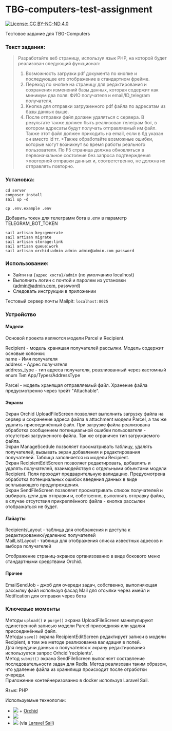 # TBG-computers-test-assignment
 
[![License: CC BY-NC-ND 4.0](https://img.shields.io/badge/License-CC_BY--NC--ND_4.0-lightgrey.svg)](https://creativecommons.org/licenses/by-nc-nd/4.0/)

Тестовое задание для TBG-Computers

### Текст задания:
>Разработайте веб страницу, используя язык PHP, на которой будет реализован следующий функционал:
>    1. Возможность загрузки pdf документа по кнопке и последующее его отображение в стандартном фрейме.
>    2. Переход по кнопке на страницу для редактирования и сохранения изменений базы данных, которая содержит как минимум два поля: ФИО получателя и email/ID_telegram получателя.
>    3. Кнопка для отправки загруженного pdf файла по адресатам из базы данных выше.
>    4. После отправки файл должен удаляться с сервера.
>В результате также должен быть реализован телеграм бот, в котором адресаты будут получать отправляемый им файл. Также этот файл должен приходить на email, если в бд указан он вместо id тг. >Также обработайте возможные ошибки, которые могут возникнут во время работы реального пользователя. По F5 страница должна обновляться в первоначальное состояние без запроса подтверждения >повторной отправки данных и, соответственно, не должна их отправлять повторно.


### Установка:


    cd server
    composer install
    sail up -d
    
    cp .env.example .env

Добавить токен для телеграмм бота в .env в параметр TELEGRAM_BOT_TOKEN

    sail artisan key:generate
    sail artisan migrate
    sail artisan storage:link
    sail artisan queue:work
    sail artisan orchid:admin admin admin@admin.com password

### Использование:
- Зайти на `{адрес хоста}/admin` (по умолчанию localhost)
- Выполнить логин с почтой и паролем из установки (admin@admin.com, password)
- Следовать инструкции в приложении

Тестовый сервер почты Mailpit: `localhost:8025`

### Устройство

#### Модели
Основой проекта являются модели Parcel и Recipient. 

Recipient - модель храняшая получателей рассылки. Модель содержит основые колонки: \
name - Имя получателя \
address - Адрес получателя \
address_type - тип адреса получателя, реазлиованный через кастомный enum Тип App/Types/AddressType

Parcel - модель хранящая отправляемый файл. Хранение файла предусмотренно через трейт "Attachable".

#### Экраны
Экран Orchid UploadFileScreen позволяет выполнить загрузку файла на сервер и сохранение адреса файла в attachment модели Parcel, а так же удалить присоединённый файл. При загрузке файла реализована обработка сообщением потенциальной ошибки пользователя - отсутствия загруженного файла. Так же ограничен тип загружаемого файла.\
Экран ManageScedule позволяет просматривать таблицу, удалять получателей, вызывать экран добавления и редактирования получателей. Таблица заполняется из модели Recipient.\
Экран RecipientEditScreen позволяет редактировать, добавлять и удалять получателей, взаимодействуя с отдельными объектами модели Recipient. Поля проходят предварительную валидацию. Предусмотрена обработка потенциальных ошибок введения данных в виде всплывающего предупреждения.\
Экран SendFileScreen позволяет просматривать список получателей и выбирать цели для отправки и, собственно, выполнять отправку файла, в случае отсутствия прикреплённого файла - кнопка рассылки отображаться не будет. 

#### Лэйауты
RecipientsLayout - таблица для отображения и доступа к редактированию/удалению получателей\
MailListLayout - таблица для отображения списка известных адресов и выбора получателей

Отображение страниц-экранов организованно в виде бокового меню стандартными средствами Orchid.

#### Прочее
EmailSendJob - джоб для очереди задач, собственно, выполняющая рассылку файл используя фасад Mail для отсылки через имейл и Notification для отправки через бота

### Ключевые моменты

Методы `upload()` и `purge()` экрана UploadFileScreen манипулируют единственной записью модели Parcel присоединяя или удаляя присоединённый файл.\
Методы `save()` экрана  RecipientEditScreen редактирует записи в модели Recipient, в том же методе реализованна валидация в полей.\
Для передачи данных о получателях к экрану редактирования используется запрос Orhcid 'recipients'.\
Метод `submit()` экрана SendFileScreen выполняет составление последовательности задач для Redis. Метод реализован таким образом, что удаление файла из хранилища происходит после отработки очереди.\
Приложение контейнеризованно в docker используя Laravel Sail.



Язык: PHP

Используемые технологии: 
- <img src="https://img.shields.io/badge/Laravel-FF2D20?style=for-the-badge&logo=laravel&logoColor=white"> + [Orchid](https://orchid.software/)
- <img src="https://img.shields.io/badge/redis-CC0000.svg?&style=for-the-badge&logo=redis&logoColor=white">
- <img src="https://img.shields.io/badge/Docker-2CA5E0?style=for-the-badge&logo=docker&logoColor=white"> (via [Laravel Sail](https://laravel.com/docs/10.x/sail))



